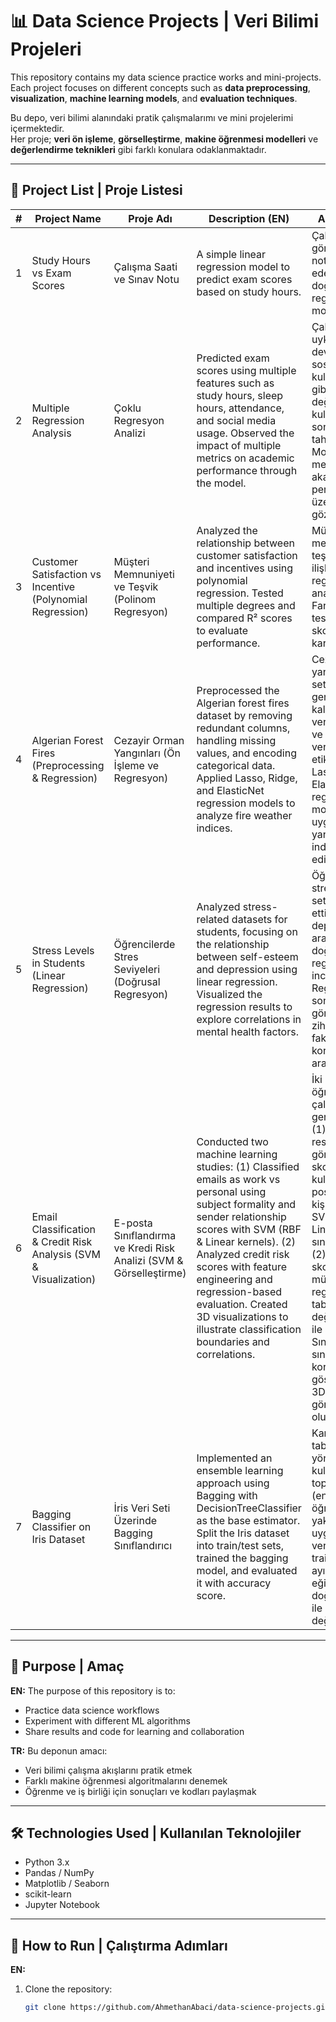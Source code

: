 # 📊 Data Science Projects | Veri Bilimi Projeleri

This repository contains my data science practice works and mini-projects.  
Each project focuses on different concepts such as **data preprocessing**, **visualization**, **machine learning models**, and **evaluation techniques**.

Bu depo, veri bilimi alanındaki pratik çalışmalarımı ve mini projelerimi içermektedir.  
Her proje; **veri ön işleme**, **görselleştirme**, **makine öğrenmesi modelleri** ve **değerlendirme teknikleri** gibi farklı konulara odaklanmaktadır.

---

## 📂 Project List | Proje Listesi

| # | Project Name | Proje Adı | Description (EN) | Açıklama (TR) | Technologies |
|---|--------------|-----------|------------------|---------------|--------------|
| 1 | Study Hours vs Exam Scores | Çalışma Saati ve Sınav Notu | A simple linear regression model to predict exam scores based on study hours. | Çalışma saatine göre sınav notlarını tahmin eden basit bir doğrusal regresyon modeli. | Python, Pandas, scikit-learn |
| 2 | Multiple Regression Analysis | Çoklu Regresyon Analizi | Predicted exam scores using multiple features such as study hours, sleep hours, attendance, and social media usage. Observed the impact of multiple metrics on academic performance through the model. | Çalışma saatleri, uyku saatleri, devamsızlık ve sosyal medya kullanım süresi gibi birden fazla değişkeni kullanarak sınav sonuçlarının tahmin edilmesi. Model ile çoklu metriklerin akademik performans üzerindeki etkisi gözlemlendi. | Python, Pandas, scikit-learn, Matplotlib, Seaborn |
| 3 | Customer Satisfaction vs Incentive (Polynomial Regression) | Müşteri Memnuniyeti ve Teşvik (Polinom Regresyon) | Analyzed the relationship between customer satisfaction and incentives using polynomial regression. Tested multiple degrees and compared R² scores to evaluate performance. | Müşteri memnuniyeti ile teşvik arasındaki ilişkiyi polinom regresyon ile analiz ettim. Farklı dereceler test edilerek R² skorları karşılaştırıldı. | Python, Pandas, scikit-learn, Matplotlib |
| 4 | Algerian Forest Fires (Preprocessing & Regression) | Cezayir Orman Yangınları (Ön İşleme ve Regresyon) | Preprocessed the Algerian forest fires dataset by removing redundant columns, handling missing values, and encoding categorical data. Applied Lasso, Ridge, and ElasticNet regression models to analyze fire weather indices. | Cezayir orman yangınları veri seti üzerinde gereksiz sütunlar kaldırıldı, eksik veriler temizlendi ve kategorik veriler etiketlendi. Lasso, Ridge ve ElasticNet regresyon modelleri uygulanarak yangın hava indeksleri analiz edildi. | Python, Pandas, NumPy, scikit-learn, Matplotlib, Seaborn |
| 5 | Stress Levels in Students (Linear Regression) | Öğrencilerde Stres Seviyeleri (Doğrusal Regresyon) | Analyzed stress-related datasets for students, focusing on the relationship between self-esteem and depression using linear regression. Visualized the regression results to explore correlations in mental health factors. | Öğrencilerde stresle ilgili veri setlerini analiz ettim, özsaygı ve depresyon arasındaki ilişkiyi doğrusal regresyon ile inceledim. Regresyon sonuçlarını görselleştirerek zihinsel sağlık faktörlerindeki korelasyonları araştırdım. | Python, Pandas, scikit-learn, Matplotlib, Seaborn, NumPy |
| 6 | Email Classification & Credit Risk Analysis (SVM & Visualization) | E-posta Sınıflandırma ve Kredi Risk Analizi (SVM & Görselleştirme) | Conducted two machine learning studies: (1) Classified emails as work vs personal using subject formality and sender relationship scores with SVM (RBF & Linear kernels). (2) Analyzed credit risk scores with feature engineering and regression-based evaluation. Created 3D visualizations to illustrate classification boundaries and correlations. | İki makine öğrenmesi çalışması gerçekleştirdim: (1) Konu resmiyeti ve gönderen ilişkisi skorlarını kullanarak e-postaları iş ve kişisel olarak SVM (RBF & Linear kernel) ile sınıflandırdım. (2) Kredi risk skorunu özellik mühendisliği ve regresyon tabanlı değerlendirmeler ile analiz ettim. Sınıflandırma sınırlarını ve korelasyonları göstermek için 3D görselleştirmeler oluşturdum. | Python, Pandas, scikit-learn, Matplotlib, Seaborn, NumPy |
| 7 | Bagging Classifier on Iris Dataset | İris Veri Seti Üzerinde Bagging Sınıflandırıcı | Implemented an ensemble learning approach using Bagging with DecisionTreeClassifier as the base estimator. Split the Iris dataset into train/test sets, trained the bagging model, and evaluated it with accuracy score. | Karar Ağacı tabanlı Bagging yöntemini kullanarak topluluk (ensemble) öğrenme yaklaşımı uyguladım. İris veri setini train/test olarak ayırıp modeli eğittim ve doğruluk skoru ile değerlendirdim. | Python, scikit-learn, NumPy |



---

## 🚀 Purpose | Amaç

**EN:** The purpose of this repository is to:  
- Practice data science workflows  
- Experiment with different ML algorithms  
- Share results and code for learning and collaboration  

**TR:** Bu deponun amacı:  
- Veri bilimi çalışma akışlarını pratik etmek  
- Farklı makine öğrenmesi algoritmalarını denemek  
- Öğrenme ve iş birliği için sonuçları ve kodları paylaşmak  

---

## 🛠️ Technologies Used | Kullanılan Teknolojiler

- Python 3.x  
- Pandas / NumPy  
- Matplotlib / Seaborn  
- scikit-learn  
- Jupyter Notebook  

---

## 📌 How to Run | Çalıştırma Adımları

**EN:**  
1. Clone the repository:  
   ```bash
   git clone https://github.com/AhmethanAbaci/data-science-projects.git
